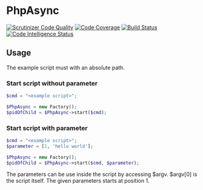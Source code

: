# PhpAsync
[![Scrutinizer Code Quality](https://scrutinizer-ci.com/g/fgluecks/PhpAsync/badges/quality-score.png?b=master)](https://scrutinizer-ci.com/g/fgluecks/PhpAsync/?branch=master)
[![Code Coverage](https://scrutinizer-ci.com/g/fgluecks/PhpAsync/badges/coverage.png?b=master)](https://scrutinizer-ci.com/g/fgluecks/PhpAsync/?branch=master)
[![Build Status](https://scrutinizer-ci.com/g/fgluecks/PhpAsync/badges/build.png?b=master)](https://scrutinizer-ci.com/g/fgluecks/PhpAsync/build-status/master)
[![Code Intelligence Status](https://scrutinizer-ci.com/g/fgluecks/PhpAsync/badges/code-intelligence.svg?b=master)](https://scrutinizer-ci.com/code-intelligence)

## Usage

The example script must with an absolute path.
### Start script without parameter
```php
$cmd = "<example script>";

$PhpAsync = new Factory();
$pidOfChild = $PhpAsync->start($cmd);
```

### Start script with parameter
```php
$cmd = "<example script>";
$parameter = [1, 'hello world'];

$PhpAsync = new Factory();
$pidOfChild = $PhpAsync->start($cmd, $parameter);
```
The parameters can be use inside the script by accessing $argv.
$argv[0] is the script itself. The given parameters starts at position 1.
